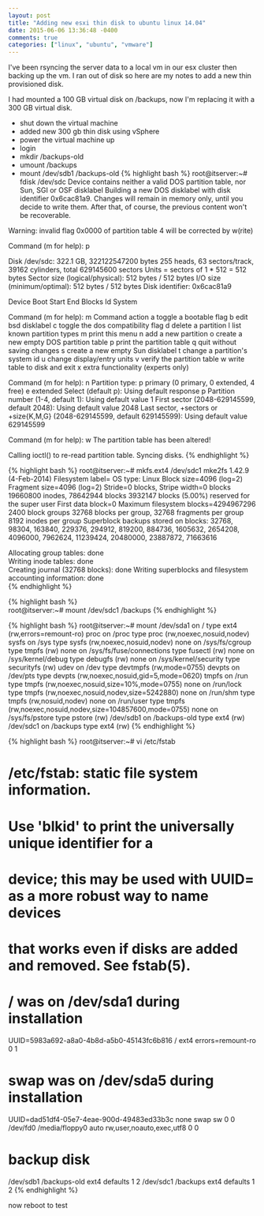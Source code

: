 ```yaml
---
layout: post
title: "Adding new esxi thin disk to ubuntu linux 14.04"
date: 2015-06-06 13:36:48 -0400
comments: true
categories: ["linux", "ubuntu", "vmware"]
---
```

I've been rsyncing the server data to a local vm in our esx cluster then backing up the vm.  I ran out of disk so here are my notes to add a new thin provisioned disk.

I had mounted a 100 GB virtual disk on /backups, now I'm replacing it with a 300 GB virtual disk.
<!-- more -->

* shut down the virtual machine
* added new 300 gb thin disk using vSphere
* power the virtual machine up
* login
* mkdir /backups-old
* umount /backups
* mount /dev/sdb1 /backups-old
{% highlight bash %}
root@itserver:~# fdisk /dev/sdc
Device contains neither a valid DOS partition table, nor Sun, SGI or OSF disklabel
Building a new DOS disklabel with disk identifier 0x6cac81a9.
Changes will remain in memory only, until you decide to write them.
After that, of course, the previous content won't be recoverable.

Warning: invalid flag 0x0000 of partition table 4 will be corrected by w(rite)

Command (m for help): p

Disk /dev/sdc: 322.1 GB, 322122547200 bytes
255 heads, 63 sectors/track, 39162 cylinders, total 629145600 sectors
Units = sectors of 1 * 512 = 512 bytes
Sector size (logical/physical): 512 bytes / 512 bytes
I/O size (minimum/optimal): 512 bytes / 512 bytes
Disk identifier: 0x6cac81a9

   Device Boot      Start         End      Blocks   Id  System

Command (m for help): m
Command action
   a   toggle a bootable flag
   b   edit bsd disklabel
   c   toggle the dos compatibility flag
   d   delete a partition
   l   list known partition types
   m   print this menu
   n   add a new partition
   o   create a new empty DOS partition table
   p   print the partition table
   q   quit without saving changes
   s   create a new empty Sun disklabel
   t   change a partition's system id
   u   change display/entry units
   v   verify the partition table
   w   write table to disk and exit
   x   extra functionality (experts only)

Command (m for help): n
Partition type:
   p   primary (0 primary, 0 extended, 4 free)
   e   extended
Select (default p): 
Using default response p
Partition number (1-4, default 1): 
Using default value 1
First sector (2048-629145599, default 2048): 
Using default value 2048
Last sector, +sectors or +size{K,M,G} (2048-629145599, default 629145599): 
Using default value 629145599

Command (m for help): w
The partition table has been altered!

Calling ioctl() to re-read partition table.
Syncing disks.
{% endhighlight %}

{% highlight bash %}
root@itserver:~# mkfs.ext4 /dev/sdc1 
mke2fs 1.42.9 (4-Feb-2014)
Filesystem label=
OS type: Linux
Block size=4096 (log=2)
Fragment size=4096 (log=2)
Stride=0 blocks, Stripe width=0 blocks
19660800 inodes, 78642944 blocks
3932147 blocks (5.00%) reserved for the super user
First data block=0
Maximum filesystem blocks=4294967296
2400 block groups
32768 blocks per group, 32768 fragments per group
8192 inodes per group
Superblock backups stored on blocks: 
	32768, 98304, 163840, 229376, 294912, 819200, 884736, 1605632, 2654208, 
	4096000, 7962624, 11239424, 20480000, 23887872, 71663616

Allocating group tables: done                            
Writing inode tables: done                            
Creating journal (32768 blocks): done
Writing superblocks and filesystem accounting information: done   
{% endhighlight %}

{% highlight bash %}  
root@itserver:~# mount /dev/sdc1 /backups
{% endhighlight %}

{% highlight bash %}
root@itserver:~# mount
/dev/sda1 on / type ext4 (rw,errors=remount-ro)
proc on /proc type proc (rw,noexec,nosuid,nodev)
sysfs on /sys type sysfs (rw,noexec,nosuid,nodev)
none on /sys/fs/cgroup type tmpfs (rw)
none on /sys/fs/fuse/connections type fusectl (rw)
none on /sys/kernel/debug type debugfs (rw)
none on /sys/kernel/security type securityfs (rw)
udev on /dev type devtmpfs (rw,mode=0755)
devpts on /dev/pts type devpts (rw,noexec,nosuid,gid=5,mode=0620)
tmpfs on /run type tmpfs (rw,noexec,nosuid,size=10%,mode=0755)
none on /run/lock type tmpfs (rw,noexec,nosuid,nodev,size=5242880)
none on /run/shm type tmpfs (rw,nosuid,nodev)
none on /run/user type tmpfs (rw,noexec,nosuid,nodev,size=104857600,mode=0755)
none on /sys/fs/pstore type pstore (rw)
/dev/sdb1 on /backups-old type ext4 (rw)
/dev/sdc1 on /backups type ext4 (rw)
{% endhighlight %}

{% highlight bash %}
root@itserver:~# vi /etc/fstab
# /etc/fstab: static file system information.
#
# Use 'blkid' to print the universally unique identifier for a
# device; this may be used with UUID= as a more robust way to name devices
# that works even if disks are added and removed. See fstab(5).
#
# <file system> <mount point>   <type>  <options>       <dump>  <pass>
# / was on /dev/sda1 during installation
UUID=5983a692-a8a0-4b8d-a5b0-45143fc6b816 /               ext4    errors=remount-ro 0       1
# swap was on /dev/sda5 during installation
UUID=dad51df4-05e7-4eae-900d-49483ed33b3c none            swap    sw              0       0
/dev/fd0        /media/floppy0  auto    rw,user,noauto,exec,utf8 0       0
# backup disk
/dev/sdb1	/backups-old	ext4	defaults	1 2
/dev/sdc1	/backups	ext4	defaults	1 2
{% endhighlight %}

now reboot to test

